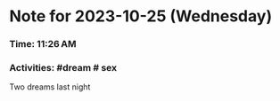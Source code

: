# Note for 2023-10-25 (Wednesday)
### Time: 11:26 AM
### Activities: #dream  # sex

Two dreams last night
